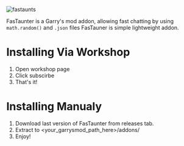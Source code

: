 ![fastaunts](https://github.com/Turelk/FasTaunter/assets/157890839/13ad65e7-b3c0-46ac-b2f5-4d07db62f90c)

FasTaunter is a Garry's mod addon, allowing fast chatting by using `math.random()` and `.json` files
FasTauner is simple lightweight addon.
# Installing Via Workshop
1. Open workshop page
2. Click subscirbe
3. That's it!
# Installing Manualy
1. Download last version of FasTaunter from releases tab.
2. Extract to <your_garrysmod_path_here>/addons/
3. Enjoy!
